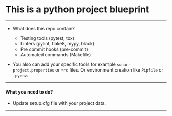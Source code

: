 # This is a python project blueprint

-----------------------------------------------------

* What does this repo contain?
  * Testing tools (pytest, tox)
  * Linters (pylint, flake8, mypy, black)
  * Pre commit hooks (pre-commit)
  * Automated commands (Makefile)

* You also can add your specific tools for example `sonar-project.properties` or `*rc` files. Or environment creation like `Pipfile` or `.pyenv`.

-----------------------------------------------------

#### What you need to do?

* Update setup.cfg file with your project data.

-----------------------------------------------------
